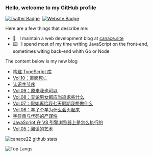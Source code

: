 ### Hello, welcome to my GitHub profile

[![Twitter Badge](https://img.shields.io/badge/-@Canace22-1ca0f1?style=flat-square&labelColor=1ca0f1&logo=twitter&logoColor=white&link=https://twitter.com/CanaceSteve)](https://twitter.com/CanaceSteve)&nbsp;&nbsp;[![Website Badge](https://img.shields.io/badge/-canace.site-0d3b73?style=flat-square&logo=website&logoColor=white&link=https://canace.site/)](https://canace.site/)

Here are a few things that describe me:

- 📝&nbsp;&nbsp; I maintain a web development blog at [canace.site](https://canace.site/)
- ⌨️&nbsp;&nbsp; I spend most of my time writing JavaScript on the front-end, sometimes witing back-end whith Go or Node

The content below is my new blog

<!-- BLOG-POST-LIST:START -->
- [构建 TypeScript 库](https://canace.site/%E6%9E%84%E5%BB%BAts%E5%BA%93/)
- [Vol.10：直面死亡](https://canace.site/issue-10/)
- [认识字节序](https://canace.site/%E8%AE%A4%E8%AF%86%E5%AD%97%E8%8A%82%E5%BA%8F/)
- [Vol.09：原来我也可以](https://canace.site/issue-09/)
- [Vol.08：无论男女都应当追求些什么](https://canace.site/issue-08/)
- [Vol.07：假如再给我七天假期我想做什么](https://canace.site/issue-07/)
- [Vol.06：羊了个羊为什么会火起来](https://canace.site/issue-06/)
- [字符串与代码的严谨性](https://canace.site/%E5%AD%97%E7%AC%A6%E4%B8%B2%E4%B8%8E%E4%BB%A3%E7%A0%81%E7%9A%84%E4%B8%A5%E8%B0%A8%E6%80%A7/)
- [JavaScript 在 V8 引擎浏览器上是怎么执行的](https://canace.site/JS%E6%89%A7%E8%A1%8C/)
- [Vol.05：阅读的艺术](https://canace.site/issue-05/)
<!-- BLOG-POST-LIST:END -->

![canace22 github stats](https://github-readme-stats.vercel.app/api?username=canace22&count_private=true&show_icons=true&theme=vue)

![Top Langs](https://github-readme-stats.vercel.app/api/top-langs/?username=canace22&count_private=true&layout=compact)



